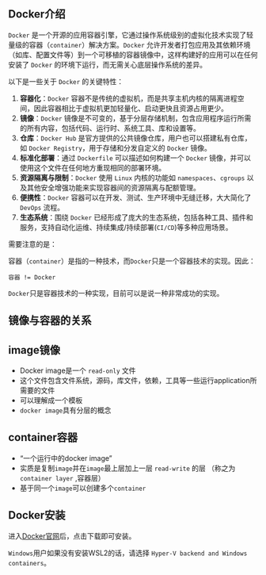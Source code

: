 ## Docker介绍

`Docker` 是一个开源的应用容器引擎，它通过操作系统级别的虚拟化技术实现了轻量级的容器（`container`）解决方案。`Docker` 允许开发者打包应用及其依赖环境（如库、配置文件等）到一个可移植的容器镜像中，这样构建好的应用可以在任何安装了 `Docker` 的环境下运行，而无需关心底层操作系统的差异。

以下是一些关于 `Docker` 的关键特性：

1. **容器化**：`Docker` 容器不是传统的虚拟机，而是共享主机内核的隔离进程空间，因此容器相比于虚拟机更加轻量化、启动更快且资源占用更少。
2. **镜像**：`Docker` 镜像是不可变的，基于分层存储机制，包含应用程序运行所需的所有内容，包括代码、运行时、系统工具、库和设置等。
3. **仓库**：`Docker Hub` 是官方提供的公共镜像仓库，用户也可以搭建私有仓库，如 `Docker Registry`，用于存储和分发自定义的 `Docker` 镜像。
4. **标准化部署**：通过 `Dockerfile` 可以描述如何构建一个 `Docker` 镜像，并可以使用这个文件在任何地方重现相同的部署环境。
5. **资源隔离与限制**：`Docker` 使用 `Linux` 内核的功能如 `namespaces`、`cgroups` 以及其他安全增强功能来实现容器间的资源隔离与配额管理。
6. **便携性**：`Docker` 容器可以在开发、测试、生产环境中无缝迁移，大大简化了 `DevOps` 流程。
7. **生态系统**：围绕 `Docker` 已经形成了庞大的生态系统，包括各种工具、插件和服务，支持自动化运维、持续集成/持续部署(`CI/CD`)等多种应用场景。

需要注意的是：

容器（`container`）是指的一种技术，而`Docker`只是一个容器技术的实现。因此：

`容器 != Docker`

`Docker`只是容器技术的一种实现，目前可以是说一种非常成功的实现。

## 镜像与容器的关系

## image镜像

- Docker image是一个 `read-only` 文件
- 这个文件包含文件系统，源码，库文件，依赖，工具等一些运行application所需要的文件
- 可以理解成一个模板
- `docker image`具有分层的概念

## container容器

- “一个运行中的docker image”
- 实质是复制`image`并在`image`最上层加上一层 `read-write` 的层 （称之为 `container layer` ,容器层）
- 基于同一个`image`可以创建多个`container`

## Docker安装

进入[Docker官网](https://www.docker.com/)后，点击下载即可安装。

`Windows`用户如果没有安装WSL2的话，请选择 `Hyper-V backend and Windows containers`。